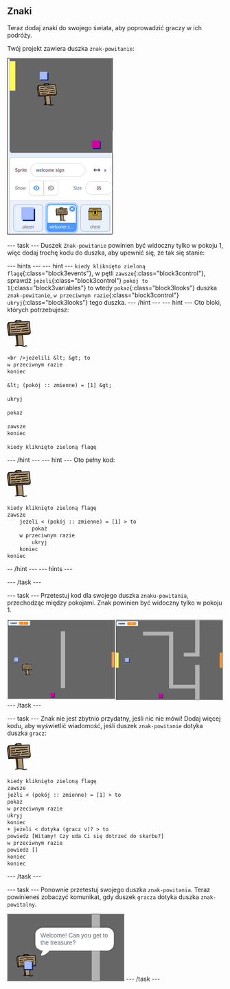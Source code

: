 ## Znaki

Teraz dodaj znaki do swojego świata, aby poprowadzić graczy w ich podróży.

Twój projekt zawiera duszka `znak-powitanie`:

![zrzut ekranu](images/world-sign.png)

\--- task \--- Duszek `Znak-powitanie` powinien być widoczny tylko w pokoju 1, więc dodaj trochę kodu do duszka, aby upewnić się, że tak się stanie:

\--- hints \--- \--- hint \--- `kiedy kliknięto zieloną flagę`{:class="block3events"}, w pętli `zawsze`{:class="block3control"}, sprawdź `jeżeli`{:class="block3control"} `pokój to 1`{:class="block3variables"} to wtedy `pokaż`{:class="block3looks"} duszka `znak-powitanie`, `w przeciwnym razie`{:class="block3control"} `ukryj`{:class="block3looks"} tego duszka. \--- /hint \--- \--- hint \--- Oto bloki, których potrzebujesz:

![znak](images/sign.png)

```blocks3
<br />jeżelili &lt; &gt; to
w przeciwnym razie
koniec

&lt; (pokój :: zmienne) = [1] &gt;

ukryj

pokaż

zawsze
koniec

kiedy kliknięto zieloną flagę

```

\--- /hint \--- \--- hint \--- Oto pełny kod:

![znak](images/sign.png)

```blocks3
kiedy kliknięto zieloną flagę
zawsze
    jeżeli < (pokój :: zmienne) = [1] > to
        pokaż
    w przeciwnym razie
        ukryj
    koniec
koniec
```

-- /hint \--- \--- hints \---

\--- /task \---

\--- task \--- Przetestuj kod dla swojego duszka `znaku-powitania`, przechodząc między pokojami. Znak powinien być widoczny tylko w pokoju 1.

![zrzut ekranu](images/world-sign-test.png) \--- /task \---

\--- task \--- Znak nie jest zbytnio przydatny, jeśli nic nie mówi! Dodaj więcej kodu, aby wyświetlić wiadomość, jeśli duszek `znak-powitanie` dotyka duszka `gracz`:

![znak](images/sign.png)

```blocks3
kiedy kliknięto zieloną flagę
zawsze
jeżli < (pokój :: zmienne) = [1] > to
pokaż
w przeciwnym razie
ukryj
koniec
+ jeżeli < dotyka (gracz v)? > to
powiedz [Witamy! Czy uda Ci się dotrzeć do skarbu?]
w przeciwnym razie
powiedz []
koniec
koniec
```

\--- /task \---

\--- task \--- Ponownie przetestuj swojego duszka `znak-powitania`. Teraz powinieneś zobaczyć komunikat, gdy duszek `gracza` dotyka duszka `znak-powitalny`.

![zrzut ekranu](images/world-sign-test2.png) \--- /task \---